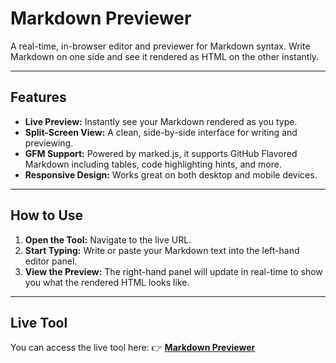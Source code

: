 # **Markdown Previewer**

A real-time, in-browser editor and previewer for Markdown syntax. Write Markdown on one side and see it rendered as HTML on the other instantly.

---

## **Features**

* **Live Preview:** Instantly see your Markdown rendered as you type.
* **Split-Screen View:** A clean, side-by-side interface for writing and previewing.
* **GFM Support:** Powered by marked.js, it supports GitHub Flavored Markdown including tables, code highlighting hints, and more.
* **Responsive Design:** Works great on both desktop and mobile devices.

---

## **How to Use**

1. **Open the Tool:** Navigate to the live URL.
2. **Start Typing:** Write or paste your Markdown text into the left-hand editor panel.
3. **View the Preview:** The right-hand panel will update in real-time to show you what the rendered HTML looks like.

---

## **Live Tool**

You can access the live tool here:
👉 [**Markdown Previewer**](https://itxcrusher.github.io/markdown-previewer/)
